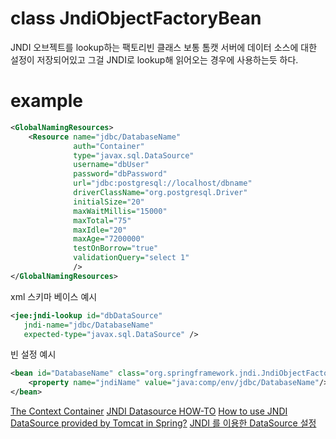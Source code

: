 # class JndiObjectFactoryBean
JNDI 오브젝트를 lookup하는 팩토리빈 클래스
보통 톰캣 서버에 데이터 소스에 대한 설정이 저장되어있고 그걸 JNDI로 lookup해 읽어오는 경우에 사용하는듯 하다.

# example

```xml
<GlobalNamingResources>
    <Resource name="jdbc/DatabaseName"
              auth="Container"
              type="javax.sql.DataSource"
              username="dbUser"
              password="dbPassword"
              url="jdbc:postgresql://localhost/dbname"
              driverClassName="org.postgresql.Driver"
              initialSize="20"
              maxWaitMillis="15000"
              maxTotal="75"
              maxIdle="20"
              maxAge="7200000"
              testOnBorrow="true"
              validationQuery="select 1"
              />
</GlobalNamingResources>
```

xml 스키마 베이스 예시 
```xml
<jee:jndi-lookup id="dbDataSource"
   jndi-name="jdbc/DatabaseName"
   expected-type="javax.sql.DataSource" />
```

빈 설정 예시
```xml
<bean id="DatabaseName" class="org.springframework.jndi.JndiObjectFactoryBean">
    <property name="jndiName" value="java:comp/env/jdbc/DatabaseName"/>
</bean>
```
[The Context Container](https://tomcat.apache.org/tomcat-8.0-doc/config/context.html#Resource_Links)
[JNDI Datasource HOW-TO](https://tomcat.apache.org/tomcat-8.0-doc/jndi-datasource-examples-howto.html)
[How to use JNDI DataSource provided by Tomcat in Spring?](https://stackoverflow.com/questions/9183321/how-to-use-jndi-datasource-provided-by-tomcat-in-spring)
[JNDI 를 이용한 DataSource 설정](https://cis1725.tistory.com/11)
